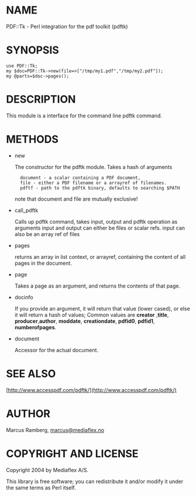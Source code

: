 # NAME

PDF::Tk - Perl integration for the pdf toolkit (pdftk)

# SYNOPSIS

    use PDF::Tk;
    my $doc=PDF::Tk->new(file=>["/tmp/my1.pdf","/tmp/my2.pdf"]);
    my @parts=$doc->pages();

# DESCRIPTION

This module is a interface for the command line pdftk command. 

# METHODS

- new

    The constructor for the pdftk module. Takes a hash of arguments

        document - a scalar containing a PDF document,
        file - either a PDF filename or a arrayref of filenames.
        pdftf - path to the pdftk binary, defaults to searching $PATH

    note that document and file are mutually exclusive!

- call\_pdftk

    Calls up pdftk command, takes input, output and pdftk operation as arguments
    input and output can either be files or scalar refs. input can also be an
    array ref of files

- pages

    returns an array in list context, or arrayref, containing the content of all
    pages in the document.

- page

    Takes a page as an argument, and returns the contents of that page.

- docinfo

    If you provide an argument, it will return that value (lower cased), or 
    else it will return a hash of values;
    Common values are **creator** ,**title**, **producer**,**author**, **moddate**,
    **creationdate**, **pdfid0**, **pdfid1**, **numberofpages**.

- document

    Accessor for the actual document.

# SEE ALSO

[http://www.accesspdf.com/pdftk/](http://www.accesspdf.com/pdftk/)

# AUTHOR

Marcus Ramberg, <marcus@mediaflex.no>

# COPYRIGHT AND LICENSE

Copyright 2004 by Mediaflex A/S.

This library is free software; you can redistribute it and/or modify
it under the same terms as Perl itself. 
